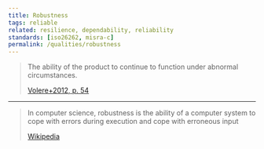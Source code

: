 ```yaml
---
title: Robustness 
tags: reliable
related: resilience, dependability, reliability 
standards: [iso26262, misra-c]
permalink: /qualities/robustness
---
```



>The ability of the product to continue to function under abnormal circumstances. 
>
>[Volere+2012, p. 54](/references/#volere)

<hr>

>In computer science, robustness is the ability of a computer system to cope with errors during execution and cope with erroneous input
>
>[Wikipedia](https://en.wikipedia.org/wiki/Robustness_(computer_science))